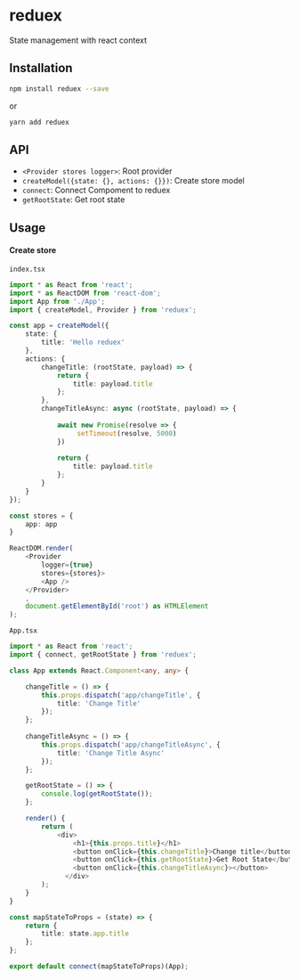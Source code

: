 # reduex

State management with react context

## Installation

```bash
npm install reduex --save
```
or
```bash
yarn add reduex
```

## API
- `<Provider stores logger>`: Root provider
- `createModel({state: {}, actions: {}})`: Create store model
- `connect`: Connect Compoment to reduex
- `getRootState`: Get root state

## Usage

#### Create store
`index.tsx`
```ts
import * as React from 'react';
import * as ReactDOM from 'react-dom';
import App from './App';
import { createModel, Provider } from 'reduex';

const app = createModel({
    state: {
        title: 'Hello reduex'
    },
    actions: {
        changeTitle: (rootState, payload) => {
            return {
                title: payload.title
            };
        },
        changeTitleAsync: async (rootState, payload) => {
            
            await new Promise(resolve => {
                 setTimeout(resolve, 5000)
            })
            
            return {
                title: payload.title
            };
        }
    }
});

const stores = {
    app: app
}

ReactDOM.render(
    <Provider
        logger={true}
        stores={stores}>
        <App />
    </Provider>
    ,
    document.getElementById('root') as HTMLElement
);


```

`App.tsx`
```ts
import * as React from 'react';
import { connect, getRootState } from 'reduex';

class App extends React.Component<any, any> {

    changeTitle = () => {
        this.props.dispatch('app/changeTitle', {
            title: 'Change Title'
        });
    };
    
    changeTitleAsync = () => {
        this.props.dispatch('app/changeTitleAsync', {
            title: 'Change Title Async'
        });
    };

    getRootState = () => {
        console.log(getRootState());
    };

    render() {
        return (
            <div>
                <h1>{this.props.title}</h1>  
                <button onClick={this.changeTitle}>Change title</button>
                <button onClick={this.getRootState}>Get Root State</button>
                <button onClick={this.changeTitleAsync}></button>
              </div>
        );
    }
}

const mapStateToProps = (state) => {
    return {
        title: state.app.title
    };
};

export default connect(mapStateToProps)(App);

```


